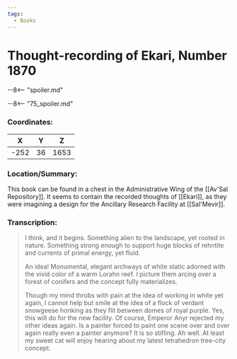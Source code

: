 ```yaml
---
tags:
  - Books
---
```

# Thought-recording of Ekari, Number 1870

--8<-- "spoiler.md"

--8<-- "75_spoiler.md"

### Coordinates:
| **X** | **Y**| **Z** |
|:-----:|:----:|:-----:|
|-252  |36   |1653  |

### Location/Summary:
This book can be found in a chest in the Administrative Wing of the [[Av'Sal Repository]]. It seems to contain the recorded thoughts of [[Ekari]], as they were imagining a design for the Ancillary Research Facility at [[Sal'Mevir]].

### Transcription:
> I think, and it begins. Something alien to the landscape, yet rooted in nature. Something strong enough to support huge blocks of rehntite and currents of primal energy, yet fluid.
>
> An idea! Monumental, elegant archways of white static adorned with the vivid color of a warm Lorahn reef. I picture them arcing over a forest of conifers and the concept fully materializes.
>
> Though my mind throbs with pain at the idea of working in white yet again, I cannot help but smile at the idea of a flock of verdant snowgeese honking as they flit between domes of royal purple. Yes, this will do for the new facility. Of course, Emperor Anyr rejected my other ideas again. Is a painter forced to paint one scene over and over again really even a painter anymore? It is so stifling. Ah well. At least my sweet cat will enjoy hearing about my latest tetrahedron tree-city concept.

